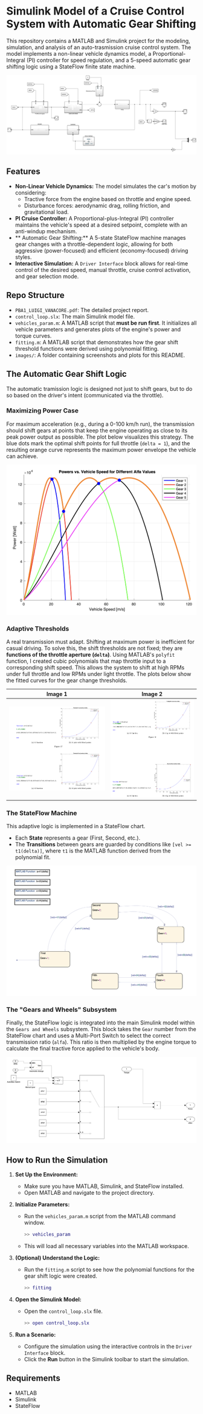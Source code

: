 # Simulink Model of a Cruise Control System with Automatic Gear Shifting

This repository contains a MATLAB and Simulink project for the modeling, simulation, and analysis of an auto-trasmission cruise control system. The model implements a non-linear vehicle dynamics model, a Proportional-Integral (PI) controller for speed regulation, and a 5-speed automatic gear shifting logic using a StateFlow finite state machine.


![Simulink Model Overview](./images/loop.png)

## Features

- **Non-Linear Vehicle Dynamics:** The model simulates the car's motion by considering:
  - Tractive force from the engine based on throttle and engine speed.
  - Disturbance forces: aerodynamic drag, rolling friction, and gravitational load.
- **PI Cruise Controller:** A Proportional-plus-Integral (PI) controller maintains the vehicle's speed at a desired setpoint, complete with an anti-windup mechanism.
- ** Automatic Gear Shifting:** A 5-state StateFlow machine manages gear changes with a throttle-dependent logic, allowing for both aggressive (power-focused) and efficient (economy-focused) driving styles.
- **Interactive Simulation:** A `Driver Interface` block allows for real-time control of the desired speed, manual throttle, cruise control activation, and gear selection mode.

## Repo Structure

- `PBA1_LUIGI_VANACORE.pdf`: The detailed project report. 
- `control_loop.slx`: The main Simulink model file.
- `vehicles_param.m`: A MATLAB script that **must be run first**. It initializes all vehicle parameters and generates plots of the engine's power and torque curves.
- `fitting.m`: A MATLAB script that demonstrates how the gear shift threshold functions were derived using polynomial fitting.
- `images/`: A folder containing screenshots and plots for this README.

## The Automatic Gear Shift Logic

The automatic tramission logic is designed not just to shift gears, but to do so based on the driver's intent (communicated via the throttle).

### Maximizing Power Case

For maximum acceleration (e.g., during a 0-100 km/h run), the transmission should shift gears at points that keep the engine operating as close to its peak power output as possible. The plot below visualizes this strategy. The blue dots mark the optimal shift points for full throttle (`delta = 1`), and the resulting orange curve represents the maximum power envelope the vehicle can achieve.

![Engine Power Curves and Shift Points](./images/power_curves_shifting.png)

### Adaptive Thresholds

A real transmission must adapt. Shifting at maximum power is inefficient for casual driving. To solve this, the shift thresholds are not fixed; they are **functions of the throttle aperture (`delta`)**. Using MATLAB's `polyfit` function, I created cubic polynomials that map throttle input to a corresponding shift speed. This allows the system to shift at high RPMs under full throttle and low RPMs under light throttle. The plots below show the fitted curves for the gear change thresholds.

| Image 1 | Image 2 |
|---------|---------|
| ![Polynomial Fitting for Shift Thresholds](./images/threshold_fitting1.png) | ![Polynomial Fitting for Shift Thresholds](./images/threshold_fitting2.png) |

### The StateFlow Machine

This adaptive logic is implemented in a StateFlow chart.
- Each **State** represents a gear (First, Second, etc.).
- The **Transitions** between gears are guarded by conditions like `[vel >= t1(delta)]`, where `t1` is the MATLAB function derived from the polynomial fit.

![StateFlow Chart for Automatic Shifting](./images/stateflow_chart.png)

### The "Gears and Wheels" Subsystem

Finally, the StateFlow logic is integrated into the main Simulink model within the `Gears and Wheels` subsystem. This block takes the `Gear` number from the StateFlow chart and uses a Multi-Port Switch to select the correct transmission ratio (`alfa`). This ratio is then multiplied by the engine torque to calculate the final tractive force applied to the vehicle's body.

![Gears and Wheels Subsystem](./images/gears_wheels_subsystem.png)

## How to Run the Simulation

1.  **Set Up the Environment:**
    - Make sure you have MATLAB, Simulink, and StateFlow installed.
    - Open MATLAB and navigate to the project directory.

2.  **Initialize Parameters:**
    - Run the `vehicles_param.m` script from the MATLAB command window.
      ```matlab
      >> vehicles_param
      ```
    - This will load all necessary variables into the MATLAB workspace.

3.  **(Optional) Understand the Logic:**
    - Run the `fitting.m` script to see how the polynomial functions for the gear shift logic were created.
      ```matlab
      >> fitting
      ```

4.  **Open the Simulink Model:**
    - Open the `control_loop.slx` file.
      ```matlab
      >> open control_loop.slx
      ```

5.  **Run a Scenario:**
    - Configure the simulation using the interactive controls in the `Driver Interface` block.
    - Click the **Run** button in the Simulink toolbar to start the simulation.

## Requirements

-   MATLAB
-   Simulink
-   StateFlow

